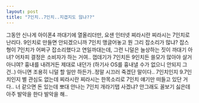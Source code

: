 ```yaml
---
layout: post
title: "7인치..7인치..지겹지도 않냐??"
---
```


그동안 신나게 아이폰4 까대기에 열올리더만, 요샌 인터넷 찌라시란 찌라시는 7인치로 난리다. 
9인치로 만들면 안되겠으니까 7인치 맹글어놓고 뭔 그리 잡소리가 많냐?
잡스형이 7인치가 어쩌구 잡소리했다고 연일까대는데, 그런 니덜은 늘상하는 짓이 까대기 아녀?
어차피 결정은 소비자가 하는 거여..
껍데기가 7인치든 9인치든 쓸모가 많아야 살거 아니여?
흉내를 내려거든 제대로 내던가 (하기사 OS를 흉내낼 수가 없으니 안되지 그건..)
아니면 조용히 니덜 할 일만 하든가..정말 시끄러 죽겠단 말이다..
7인치인지 9.7인치인지 별 관심도 없는데 찌라시란 찌라시는 한목소리로 7인치 얘기만 떠들고 있단 거다..
너 같으면 돈 있는데 뽀대 안나는 7인치 개라기탭 사겠냐?
안그래도 꼴보기 싫은데 아주 발악을 한다 발악을 해..




